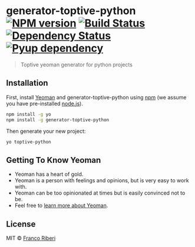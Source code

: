 # generator-toptive-python [![NPM version][npm-image]][npm-url] [![Build Status][travis-image]][travis-url] [![Dependency Status][daviddm-image]][daviddm-url] [![Pyup dependency][pyup-image]][pyup-url]
> Toptive yeoman generator for python projects

## Installation

First, install [Yeoman](http://yeoman.io) and generator-toptive-python using [npm](https://www.npmjs.com/) (we assume you have pre-installed [node.js](https://nodejs.org/)).

```bash
npm install -g yo
npm install -g generator-toptive-python
```

Then generate your new project:

```bash
yo toptive-python
```

## Getting To Know Yeoman

 * Yeoman has a heart of gold.
 * Yeoman is a person with feelings and opinions, but is very easy to work with.
 * Yeoman can be too opinionated at times but is easily convinced not to be.
 * Feel free to [learn more about Yeoman](http://yeoman.io/).

## License

MIT © [Franco Riberi](https://fgriberi.github.io/)


[npm-image]: https://badge.fury.io/js/generator-toptive-python.svg
[npm-url]: https://npmjs.org/package/generator-toptive-python
[travis-image]: https://travis-ci.org/toptive/generator-toptive-python.svg?branch=master
[travis-url]: https://travis-ci.org/toptive/generator-toptive-python
[daviddm-image]: https://david-dm.org/fgriberi/generator-toptive-python.svg?theme=shields.io
[daviddm-url]: https://david-dm.org/fgriberi/generator-toptive-python
[pyup-image]: https://pyup.io/repos/github/toptive/generator-toptive-python/shield.svg?t=1544125350091
[pyup-url]: https://pyup.io/account/repos/github/toptive/generator-toptive-python/
